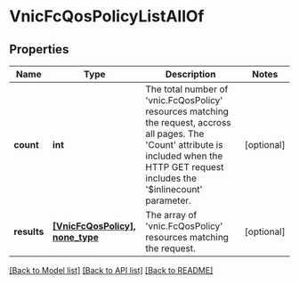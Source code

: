 # VnicFcQosPolicyListAllOf

## Properties
Name | Type | Description | Notes
------------ | ------------- | ------------- | -------------
**count** | **int** | The total number of &#39;vnic.FcQosPolicy&#39; resources matching the request, accross all pages. The &#39;Count&#39; attribute is included when the HTTP GET request includes the &#39;$inlinecount&#39; parameter. | [optional] 
**results** | [**[VnicFcQosPolicy], none_type**](VnicFcQosPolicy.md) | The array of &#39;vnic.FcQosPolicy&#39; resources matching the request. | [optional] 

[[Back to Model list]](../README.md#documentation-for-models) [[Back to API list]](../README.md#documentation-for-api-endpoints) [[Back to README]](../README.md)


